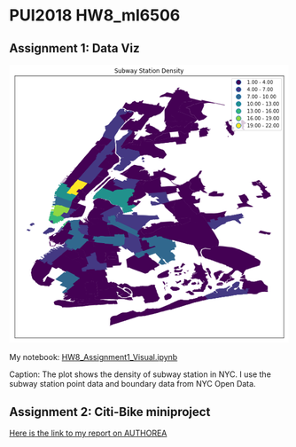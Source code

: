 
# PUI2018 HW8_ml6506

## Assignment 1: Data Viz

![plot](HW8_Assi1_Pic.png)

My notebook: [HW8_Assignment1_Visual.ipynb](https://github.com/mengyunli0220/PUI2018_ml6506/blob/master/HW8_ml6506/HW8_Assignment1_Visual.ipynb)

Caption: The plot shows the density of subway station in NYC. I use the subway station point data and boundary data from NYC Open Data. 


## Assignment 2: Citi-Bike miniproject



[Here is the link to my report on AUTHOREA]( )


